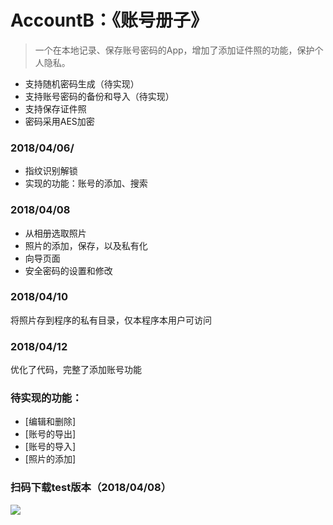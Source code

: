 # AccountB：《账号册子》
> 一个在本地记录、保存账号密码的App，增加了添加证件照的功能，保护个人隐私。

* 支持随机密码生成（待实现）
* 支持账号密码的备份和导入（待实现）
* 支持保存证件照
* 密码采用AES加密

### 2018/04/06/
* 指纹识别解锁
* 实现的功能：账号的添加、搜索
### 2018/04/08
* 从相册选取照片
* 照片的添加，保存，以及私有化
* 向导页面
* 安全密码的设置和修改

### 2018/04/10
将照片存到程序的私有目录，仅本程序本用户可访问

### 2018/04/12
优化了代码，完整了添加账号功能
### 待实现的功能：

- [编辑和删除]
- [账号的导出]
- [账号的导入]
- [照片的添加]


### 扫码下载test版本（2018/04/08）
![](https://qr.api.cli.im/qr?data=https%253A%252F%252Fvip.d0.baidupan.com%252Ffile%252F%253FBGIHOVloU2IIAQc%252FBjMHawY5Bz9X4FbgAqNTsFOAU%252BUE4QDRAdAHtlKpBMJRcwEwWi4GNgBxBmUFcgBtUykBZgRtBzxZYVNYCDcHNQZvBzUGbQcwVzxWYQIxU2VTKVM0BHcAagFvB2BSPARhUTEBOVo1BiUALwZ0BT8ANFM%252FATEEPAd%252FWTRTMwhxB2AGYAcpBmwHYFc6VmMCY1NkUz9TNgQ9ADEBPgdqUjUEYVExAWJaMgY2AGkGNAUwADFTOQEzBGcHYFk9U2UIOAdhBmcHMQZyB2NXeFY%252FAiNTIFN%252FUyYEOQBmAWkHYVI3BGdRMQE0WjMGNwBoBiIFdgBvU2IBZQRiB21ZNVMyCGwHYgZnBzIGaQcxVzBWYQIrU3tTKVMnBHQAagFt&level=H&transparent=true&bgcolor=%23ffffff&forecolor=%230c004b&blockpixel=12&marginblock=1&logourl=http%3A&size=280&kid=cliim&key=d46a79e80060db0969a027ef6d79389a)
